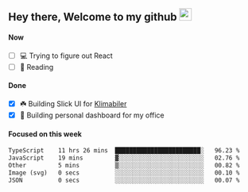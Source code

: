 ## Hey there, Welcome to my github <img src="https://media.giphy.com/media/hvRJCLFzcasrR4ia7z/giphy.gif" width="25px">

#### Now
- [ ] 💻 Trying to figure out React
- [ ] 📕 Reading

#### Done
- [x] ☘️ Building Slick UI for [Klimabiler](https://klimabiler.dk)
- [x] 🚀 Building personal dashboard for my office
 
 #### Focused on this week
<!--START_SECTION:waka-->

```txt
TypeScript    11 hrs 26 mins  ████████████████████████░   96.23 %
JavaScript    19 mins         ▓░░░░░░░░░░░░░░░░░░░░░░░░   02.76 %
Other         5 mins          ▒░░░░░░░░░░░░░░░░░░░░░░░░   00.82 %
Image (svg)   0 secs          ░░░░░░░░░░░░░░░░░░░░░░░░░   00.10 %
JSON          0 secs          ░░░░░░░░░░░░░░░░░░░░░░░░░   00.07 %
```

<!--END_SECTION:waka-->

